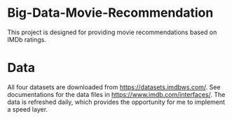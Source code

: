 # Big-Data-Movie-Recommendation
This project is designed for providing movie recommendations based on IMDb ratings.
# Data 
All four datasets are downloaded from https://datasets.imdbws.com/. See documentations for the data files in https://www.imdb.com/interfaces/.
The data is refreshed daily, which provides the opportunity for me to implement a speed layer.

